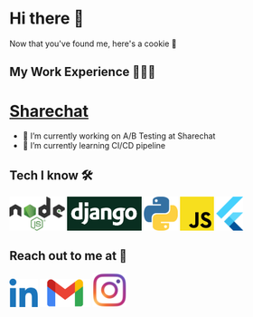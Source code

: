 # Hi there 👋

Now that you've found me, here's a cookie 🍪


## My Work Experience 👨🏻‍💻

# <a href="sharechat.com"> Sharechat </a>

- 🔭 I’m currently working on A/B Testing at Sharechat
- 🌱 I’m currently learning CI/CD pipeline

## Tech I know 🛠
[<img src="https://github.com/Kushagrasri/Kushagrasri/blob/main/nodejs1.png" height=60>](https://www.linkedin.com/)       [<img src="https://github.com/Kushagrasri/Kushagrasri/blob/main/django.png" height=60>](https://www.linkedin.com/)       [<img src="https://github.com/Kushagrasri/Kushagrasri/blob/main/python2.png" height=60>](https://www.linkedin.com/)       [<img src="https://github.com/Kushagrasri/Kushagrasri/blob/main/javascript1.png" height=60>](https://www.linkedin.com/)       [<img src="https://github.com/Kushagrasri/Kushagrasri/blob/main/flutter.svg" height=60>](https://www.linkedin.com/)

## Reach out to me at 💬
[<img src="https://github.com/Kushagrasri/Kushagrasri/blob/main/linkedin.png" height=50>](https://www.linkedin.com/in/kushagrasri)    [<img src="https://github.com/Kushagrasri/Kushagrasri/blob/main/gmail.png" height=50>](mailto:kushwork1@gmail.com)  [<img src="https://github.com/Kushagrasri/Kushagrasri/blob/main/instagram.png" height=60>](https://www.instagram.com/kushagrasri/)
